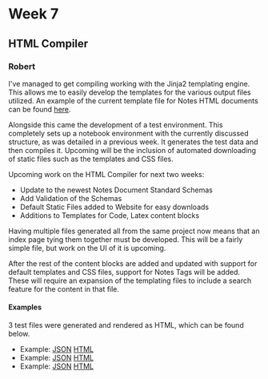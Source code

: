 # Week 7

## HTML Compiler

### Robert

I've managed to get compiling working with the Jinja2 templating engine.
This allows me to easily develop the templates for the various output files utilized.
An example of the current template file for Notes HTML documents can be found [here](week7/templates.md).

Alongside this came the development of a test environment.
This completely sets up a notebook environment with the currently discussed structure, as was detailed in a previous week.
It generates the test data and then compiles it.
Upcoming will be the inclusion of automated downloading of static files such as the templates and CSS files.

Upcoming work on the HTML Compiler for next two weeks:
- Update to the newest Notes Document Standard Schemas
- Add Validation of the Schemas
- Default Static Files added to Website for easy downloads
- Additions to Templates for Code, Latex content blocks

Having multiple files generated all from the same project now means that an index page tying them together must be developed.
This will be a fairly simple file, but work on the UI of it is upcoming.

After the rest of the content blocks are added and updated with support for default templates and CSS files, support for Notes Tags will be added.
These will require an expansion of the templating files to include a search feature for the content in that file.

#### Examples

3 test files were generated and rendered as HTML, which can be found below.

- Example: [JSON](week7/test_notes1.json) [HTML](week7/test_notes1.html)
- Example: [JSON](week7/test_notes2.json) [HTML](week7/test_notes2.html)
- Example: [JSON](week7/test_notes3.json) [HTML](week7/test_notes3.html) 